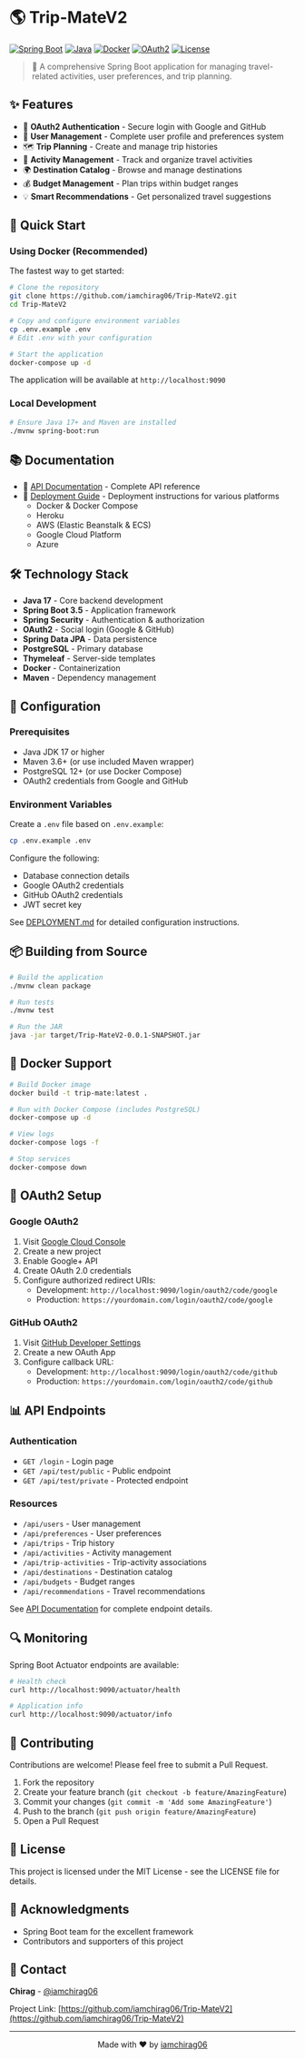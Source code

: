 # 🌎 Trip-MateV2

[![Spring Boot](https://img.shields.io/badge/Spring%20Boot-3.5-brightgreen.svg)](https://spring.io/projects/spring-boot)
[![Java](https://img.shields.io/badge/Java-17-orange.svg)](https://www.java.com)
[![Docker](https://img.shields.io/badge/Docker-Ready-blue.svg)](https://www.docker.com/)
[![OAuth2](https://img.shields.io/badge/OAuth2-Authentication-green.svg)](https://oauth.net/2/)
[![License](https://img.shields.io/badge/License-MIT-yellow.svg)](LICENSE)

> 🚀 A comprehensive Spring Boot application for managing travel-related activities, user preferences, and trip planning.

## ✨ Features

- 🔐 **OAuth2 Authentication** - Secure login with Google and GitHub
- 👤 **User Management** - Complete user profile and preferences system
- 🗺️ **Trip Planning** - Create and manage trip histories
- 🎯 **Activity Management** - Track and organize travel activities
- 🌍 **Destination Catalog** - Browse and manage destinations
- 💰 **Budget Management** - Plan trips within budget ranges
- 💡 **Smart Recommendations** - Get personalized travel suggestions

## 🚀 Quick Start

### Using Docker (Recommended)

The fastest way to get started:

```bash
# Clone the repository
git clone https://github.com/iamchirag06/Trip-MateV2.git
cd Trip-MateV2

# Copy and configure environment variables
cp .env.example .env
# Edit .env with your configuration

# Start the application
docker-compose up -d
```

The application will be available at `http://localhost:9090`

### Local Development

```bash
# Ensure Java 17+ and Maven are installed
./mvnw spring-boot:run
```

## 📚 Documentation

- 📖 [API Documentation](API%20Documentation.md) - Complete API reference
- 🚀 [Deployment Guide](DEPLOYMENT.md) - Deployment instructions for various platforms
  - Docker & Docker Compose
  - Heroku
  - AWS (Elastic Beanstalk & ECS)
  - Google Cloud Platform
  - Azure

## 🛠️ Technology Stack

- **Java 17** - Core backend development
- **Spring Boot 3.5** - Application framework
- **Spring Security** - Authentication & authorization
- **OAuth2** - Social login (Google & GitHub)
- **Spring Data JPA** - Data persistence
- **PostgreSQL** - Primary database
- **Thymeleaf** - Server-side templates
- **Docker** - Containerization
- **Maven** - Dependency management

## 🔧 Configuration

### Prerequisites

- Java JDK 17 or higher
- Maven 3.6+ (or use included Maven wrapper)
- PostgreSQL 12+ (or use Docker Compose)
- OAuth2 credentials from Google and GitHub

### Environment Variables

Create a `.env` file based on `.env.example`:

```bash
cp .env.example .env
```

Configure the following:
- Database connection details
- Google OAuth2 credentials
- GitHub OAuth2 credentials
- JWT secret key

See [DEPLOYMENT.md](DEPLOYMENT.md) for detailed configuration instructions.

## 📦 Building from Source

```bash
# Build the application
./mvnw clean package

# Run tests
./mvnw test

# Run the JAR
java -jar target/Trip-MateV2-0.0.1-SNAPSHOT.jar
```

## 🐳 Docker Support

```bash
# Build Docker image
docker build -t trip-mate:latest .

# Run with Docker Compose (includes PostgreSQL)
docker-compose up -d

# View logs
docker-compose logs -f

# Stop services
docker-compose down
```

## 🔐 OAuth2 Setup

### Google OAuth2

1. Visit [Google Cloud Console](https://console.cloud.google.com/)
2. Create a new project
3. Enable Google+ API
4. Create OAuth 2.0 credentials
5. Configure authorized redirect URIs:
   - Development: `http://localhost:9090/login/oauth2/code/google`
   - Production: `https://yourdomain.com/login/oauth2/code/google`

### GitHub OAuth2

1. Visit [GitHub Developer Settings](https://github.com/settings/developers)
2. Create a new OAuth App
3. Configure callback URL:
   - Development: `http://localhost:9090/login/oauth2/code/github`
   - Production: `https://yourdomain.com/login/oauth2/code/github`

## 📊 API Endpoints

### Authentication
- `GET /login` - Login page
- `GET /api/test/public` - Public endpoint
- `GET /api/test/private` - Protected endpoint

### Resources
- `/api/users` - User management
- `/api/preferences` - User preferences
- `/api/trips` - Trip history
- `/api/activities` - Activity management
- `/api/trip-activities` - Trip-activity associations
- `/api/destinations` - Destination catalog
- `/api/budgets` - Budget ranges
- `/api/recommendations` - Travel recommendations

See [API Documentation](API%20Documentation.md) for complete endpoint details.

## 🔍 Monitoring

Spring Boot Actuator endpoints are available:

```bash
# Health check
curl http://localhost:9090/actuator/health

# Application info
curl http://localhost:9090/actuator/info
```

## 🤝 Contributing

Contributions are welcome! Please feel free to submit a Pull Request.

1. Fork the repository
2. Create your feature branch (`git checkout -b feature/AmazingFeature`)
3. Commit your changes (`git commit -m 'Add some AmazingFeature'`)
4. Push to the branch (`git push origin feature/AmazingFeature`)
5. Open a Pull Request

## 📝 License

This project is licensed under the MIT License - see the LICENSE file for details.

## 🙏 Acknowledgments

- Spring Boot team for the excellent framework
- Contributors and supporters of this project

## 📧 Contact

**Chirag** - [@iamchirag06](https://github.com/iamchirag06)

Project Link: [https://github.com/iamchirag06/Trip-MateV2](https://github.com/iamchirag06/Trip-MateV2)

---

<div align="center">
Made with ❤️ by <a href="https://github.com/iamchirag06">iamchirag06</a>
</div>
